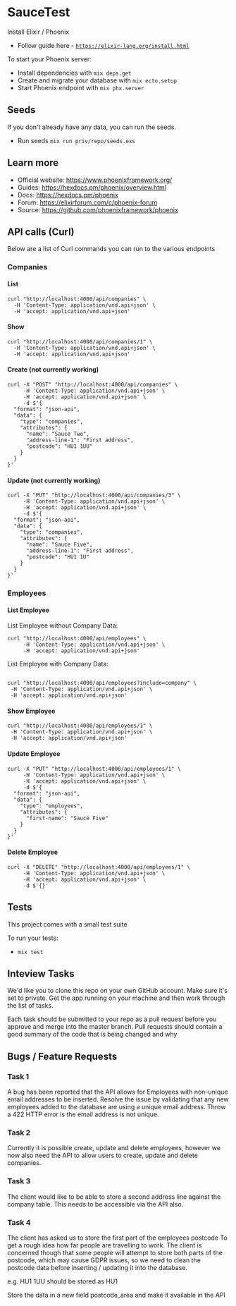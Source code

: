 # SauceTest

Install Elixir / Phoenix

- Follow guide here - [`https://elixir-lang.org/install.html`](https://elixir-lang.org/install.html)

To start your Phoenix server:

- Install dependencies with `mix deps.get`
- Create and migrate your database with `mix ecto.setup`
- Start Phoenix endpoint with `mix phx.server`

## Seeds

If you don't already have any data, you can run the seeds.

- Run seeds `mix run priv/repo/seeds.exs`

## Learn more

- Official website: https://www.phoenixframework.org/
- Guides: https://hexdocs.pm/phoenix/overview.html
- Docs: https://hexdocs.pm/phoenix
- Forum: https://elixirforum.com/c/phoenix-forum
- Source: https://github.com/phoenixframework/phoenix

## API calls (Curl)

Below are a list of Curl commands you can run to the various endpoints

### Companies

#### List

```
curl "http://localhost:4000/api/companies" \
  -H 'Content-Type: application/vnd.api+json' \
  -H 'accept: application/vnd.api+json'
```

#### Show

```
curl "http://localhost:4000/api/companies/1" \
  -H 'Content-Type: application/vnd.api+json' \
  -H 'accept: application/vnd.api+json'
```

#### Create (not currently working)

```
curl -X "POST" "http://localhost:4000/api/companies" \
     -H 'Content-Type: application/vnd.api+json' \
     -H 'accept: application/vnd.api+json' \
     -d $'{
  "format": "json-api",
  "data": {
    "type": "companies",
    "attributes": {
      "name": "Sauce Two",
      "address-line-1": "First address",
      "postcode": "HU1 1UU"
    }
  }
}'

```

#### Update (not currently working)

```
curl -X "PUT" "http://localhost:4000/api/companies/3" \
     -H 'Content-Type: application/vnd.api+json' \
     -H 'accept: application/vnd.api+json' \
     -d $'{
  "format": "json-api",
  "data": {
    "type": "companies",
    "attributes": {
      "name": "Sauce Five",
      "address-line-1": "First address",
      "postcode": "HU1 1U"
    }
  }
}'

```

### Employees

#### List Employee

List Employee without Company Data:

```
curl "http://localhost:4000/api/employees" \
     -H 'Content-Type: application/vnd.api+json' \
     -H 'accept: application/vnd.api+json'
```

List Employee with Company Data:

```

curl "http://localhost:4000/api/employees?include=company" \
 -H 'Content-Type: application/vnd.api+json' \
 -H 'accept: application/vnd.api+json'

```

#### Show Employee

```
curl "http://localhost:4000/api/employees/1" \
 -H 'Content-Type: application/vnd.api+json' \
 -H 'accept: application/vnd.api+json'

```

#### Update Employee

```
curl -X "PUT" "http://localhost:4000/api/employees/1" \
     -H 'Content-Type: application/vnd.api+json' \
     -H 'accept: application/vnd.api+json' \
     -d $'{
  "format": "json-api",
  "data": {
    "type": "employees",
    "attributes": {
      "first-name": "Sauce Five"
    }
  }
}'
```

#### Delete Employee

```
curl -X "DELETE" "http://localhost:4000/api/employees/1" \
     -H 'Content-Type: application/vnd.api+json' \
     -H 'accept: application/vnd.api+json' \
     -d $'{}'
```

## Tests

This project comes with a small test suite

To run your tests:

- `mix test`

## Inteview Tasks

We'd like you to clone this repo on your own GitHub account. Make sure it's set
to private. Get the app running on your machine and then work through the list
of tasks.

Each task should be submitted to your repo as a pull request before you approve
and merge into the master branch. Pull requests should contain a good summary
of the code that is being changed and why

## Bugs / Feature Requests

### Task 1

A bug has been reported that the API allows for Employees with non-unique email
addresses to be inserted. Resolve the issue by validating that any new
employees added to the database are using a unique email address. Throw a 422
HTTP error is the email address is not unique.

### Task 2

Currently it is possible create, update and delete employees, however we now
also need the API to allow users to create, update and delete companies.

### Task 3

The client would like to be able to store a second address line against the
company table. This needs to be accessible via the API also.

### Task 4

The client has asked us to store the first part of the employees postcode To
get a rough idea how far people are travelling to work.
The client is concerned though that some people will attempt to store both
parts of the postcode, which may cause GDPR issues, so we need to clean the
postcode data before inserting / updating it into the database.

e.g. HU1 1UU should be stored as HU1

Store the data in a new field postcode_area and make it available in the API

